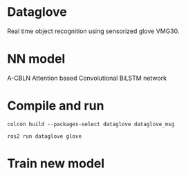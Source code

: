 # Dataglove
Real time object recognition using sensorized glove VMG30.

# NN model 
A-CBLN
Attention based Convolutional BiLSTM network

# Compile and run
```colcon build --packages-select dataglove dataglove_msg```

```ros2 run dataglove glove```

# Train new model